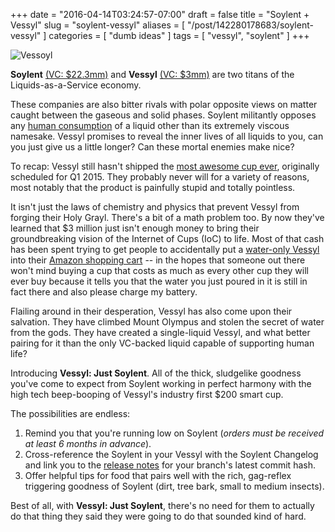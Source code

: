 +++
date = "2016-04-14T03:24:57-07:00"
draft = false
title = "Soylent + Vessyl"
slug = "soylent-vessyl"
aliases = [ "/post/142280178683/soylent-vessyl" ]
categories = [ "dumb ideas" ]
tags = [ "vessyl", "soylent" ]
+++

![Vessoyl](https://dumbfunded.imgix.net/soylent_vessyl_logo.png?w=640&auto=format&q=90 "Warranty void if anything that tastes pleasant enters drinking unit")

**Soylent** [(VC: $22.3mm)](https://www.crunchbase.com/organization/soylent-corporation) and **Vessyl** [(VC: 
$3mm)](https://www.crunchbase.com/organization/mark-one) are two titans of the Liquids-as-a-Service economy. 

These companies are also bitter rivals with polar opposite views on matter caught between the gaseous and solid phases. Soylent militantly opposes any [human 
consumption](http://robrhinehart.com/?p=298) of a liquid other than its extremely viscous namesake. Vessyl promises to reveal the inner lives of all liquids to you, can you just give us a little longer? Can these mortal enemies make nice?

<!--more-->

To recap: Vessyl still hasn't shipped the [most awesome cup ever](https://www.myvessyl.com/vessyl/), originally scheduled for Q1 2015. They probably never 
will for a variety of reasons, most notably that the product is painfully stupid and totally pointless.

It isn't just the laws of chemistry and physics that prevent Vessyl from forging their Holy Grayl. There's a bit of a math problem too. By now they've 
learned that $3 million just isn't enough money to bring their groundbreaking vision of the Internet of Cups (IoC) to life. Most of that cash has been spent trying to get people to accidentally put a [water-only Vessyl](https://www.myvessyl.com/prymevessyl/) into their [Amazon shopping cart](http://www.amazon.com/Mark-One-Vessyl-Pryme/dp/B019CN5M4Y/) -- in the hopes that someone out there won't mind buying a cup that costs as much as every other cup they will ever buy because it tells you that the water you just poured in it is still in fact there and also please charge my battery.

Flailing around in their desperation, Vessyl has also come upon their salvation. They have climbed Mount Olympus and stolen the secret of water from the 
gods. They have created a single-liquid Vessyl, and what better pairing for it than the only VC-backed liquid capable of supporting human life? 

Introducing **Vessyl: Just Soylent**. All of the thick, sludgelike goodness you've come to expect from Soylent working in perfect harmony with the high tech 
beep-booping of Vessyl's industry first $200 smart cup. 

The possibilities are endless:

1. Remind you that you're running low on Soylent (*orders must be received at least 6 months in advance*).
2. Cross-reference the Soylent in your Vessyl with the Soylent Changelog and link you to the [release 
notes](http://files.soylent.com/pdf/soylent-release-notes-1-4.pdf) for your branch's latest commit hash.
3. Offer helpful tips for food that pairs well with the rich, gag-reflex triggering goodness of Soylent (dirt, tree bark, small to medium insects).

Best of all, with **Vessyl: Just Soylent**, there's no need for them to actually do that thing they said they were going to do that sounded kind of hard.
